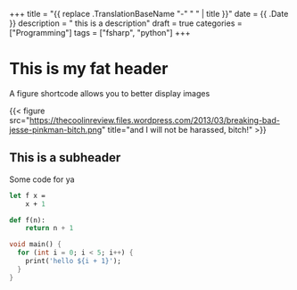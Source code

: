 +++
title = "{{ replace .TranslationBaseName "-" " " | title }}"
date = {{ .Date }}
description = " this is a description"
draft = true
categories = ["Programming"]
tags = ["fsharp", "python"]
+++

# This is my fat header

A figure shortcode allows you to better display images

{{< figure src="https://thecoolinreview.files.wordpress.com/2013/03/breaking-bad-jesse-pinkman-bitch.png" title="and I will not be harassed, bitch!" >}}


## This is a subheader

Some code for ya

```FSharp
let f x = 
    x + 1
````

```Python 
def f(n):
    return n + 1
````

```Dart
void main() {
  for (int i = 0; i < 5; i++) {
    print('hello ${i + 1}');
  }
}
```

